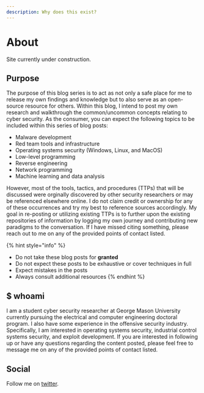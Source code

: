 ```yaml
---
description: Why does this exist?
---
```


# About

Site currently under construction.

## Purpose

The purpose of this blog series is to act as not only a safe place for me to release my own findings and knowledge but to also serve as an open-source resource for others. Within this blog, I intend to post my own research and walkthrough the common/uncommon concepts relating to cyber security. As the consumer, you can expect the following topics to be included within this series of blog posts:

* Malware development
* Red team tools and infrastructure
* Operating systems security \(Windows, Linux, and MacOS\)
* Low-level programming
* Reverse engineering
* Network programming
* Machine learning and data analysis

However, most of the tools, tactics, and procedures \(TTPs\) that will be discussed were orginally discovered by other security researchers or may be referenced elsewhere online. I do not claim credit or ownership for any of these occurrences and try my best to reference sources accordingly. My goal in re-posting or utilizing existing TTPs is to further upon the existing repositories of information by logging my own journey and contributing new paradigms to the conversation. If I have missed citing something, please reach out to me on any of the provided points of contact listed.

{% hint style="info" %}
* Do not take these blog posts for **granted**
* Do not expect these posts to be exhaustive or cover techniques in full
* Expect mistakes in the posts
* Always consult additional resources
{% endhint %}

## $ whoami

I am a student cyber security researcher at George Mason University currently pursuing the electrical and computer engineering doctoral program. I also have some experience in the offensive security industry. Specifically, I am interested in operating systems security, industrial control systems security, and exploit development. If you are interested in following up or have any questions regarding the content posted, please feel free to message me on any of the provided points of contact listed.

## Social

Follow me on [twitter](https://twitter.com/pedreg0n).

